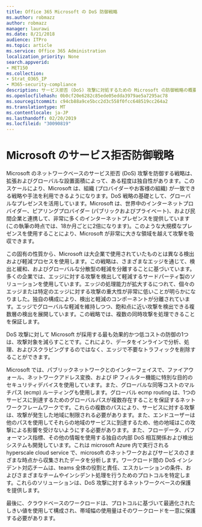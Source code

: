```yaml
---
title: Office 365 Microsoft の DoS 防御戦略
ms.author: robmazz
author: robmazz
manager: laurawi
ms.date: 8/21/2018
audience: ITPro
ms.topic: article
ms.service: Office 365 Administration
localization_priority: None
search.appverid:
- MET150
ms.collection:
- Strat_O365_IP
- M365-security-compliance
description: サービス拒否 (DoS) 攻撃に対処するための Microsoft の防御戦略の概要について説明します。
ms.openlocfilehash: 0b0cf20e6282c85ede05edda3979ae5a7295ac78
ms.sourcegitcommit: c94cb88a9ce5bcc2d3c558f0fcc648519cc264a2
ms.translationtype: MT
ms.contentlocale: ja-JP
ms.lasthandoff: 02/20/2019
ms.locfileid: "30090819"
---
```

# <a name="microsofts-denial-of-service-defense-strategy"></a>Microsoft のサービス拒否防御戦略

Microsoft のネットワークベースのサービス拒否 (DoS) 攻撃を防御する戦略は、拡張およびグローバルな設置面積によって、ある程度は独自性があります。このスケールにより、Microsoft は、組織 (プロバイダーやお客様の組織) が一致できる戦略や手法を利用できるようになります。DoS 戦略の基礎として、グローバルなプレゼンスを活用しています。Microsoft は、世界中のインターネットプロバイダー、ピアリングプロバイダー (パブリックおよびプライベート)、および民間企業と連携して、非常に多くのインターネットプレゼンスを提供しています (この執筆の時点では、18か月ごとに2倍になります)。このような大規模なプレゼンスを使用することにより、Microsoft が非常に大きな領域を越えて攻撃を吸収できます。

この固有の性質から、Microsoft は大企業で使用されていたものとは異なる検出および軽減プロセスを使用します。この戦略は、さまざまなエッジを通じて、検出と緩和、およびグローバルな分散型の軽減を分離することに基づいています。多くの企業では、エッジに対する攻撃を検出して軽減するサードパーティ製のソリューションを使用しています。エッジの処理能力が拡大するにつれて、個々のエッジまたは特定のエッジに対する攻撃の重大性が非常に低いことが明らかになりました。独自の構成により、検出と軽減のコンポーネントが分離されています。エッジでグローバルな軽減を維持しつつ、飽和点に近い攻撃を検出できる複数層の検出を展開しています。この戦略では、複数の同時攻撃を処理できることを保証します。

DoS 攻撃に対して Microsoft が採用する最も効果的かつ低コストの防御の1つは、攻撃対象を減らすことです。これにより、データをインラインで分析、処理、およびスクラビングするのではなく、エッジで不要なトラフィックを削除することができます。

Microsoft では、パブリックネットワークとのインターフェイスで、ファイアウォール、ネットワークアドレス変換、および IP フィルター機能に特別な目的のセキュリティデバイスを使用しています。また、グローバルな同等コストのマルチパス (ecmp) ルーティングも使用します。グローバル ecmp routing は、1つのサービスに到達するためのグローバルパスが複数存在することを保証するネットワークフレームワークです。これらの複数のパスにより、サービスに対する攻撃は、攻撃が発生した地域に制限される必要があります。また、エンドユーザーは他のパスを使用してそれらの地域のサービスに到達するため、他の地域はこの攻撃による影響を受けないようにする必要があります。また、フローデータ、パフォーマンス指標、その他の情報を使用する独自の内部 DoS 相互関係および検出システムも開発しています。これは microsoft Azure 内で実行される hyperscale cloud service で、microsoft のネットワークおよびサービスのさまざまな時点から収集されたデータを分析します。ワークロード間の DoS インシデント対応チームは、teams 全体の役割と責任、エスカレーションの条件、およびさまざまなチームやインシデント処理を行うためのプロトコルを特定します。これらのソリューションは、DoS 攻撃に対するネットワークベースの保護を提供します。

最後に、クラウドベースのワークロードは、プロトコルに基づいて最適化されたしきい値を使用して構成され、帯域幅の使用量はそのワークロードを一意に保護する必要があります。
